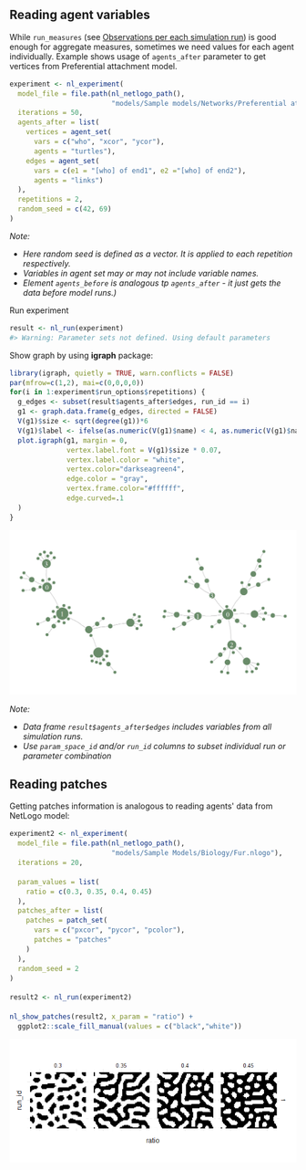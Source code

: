 






## Reading agent variables
While `run_measures` 
(see [Observations per each simulation run](#observations-per-each-simulation-run)) 
is good enough for aggregate measures, sometimes we need values for each agent individually.
Example shows usage of `agents_after` parameter to get vertices from Preferential attachment
model.


```r
experiment <- nl_experiment(
  model_file = file.path(nl_netlogo_path(), 
                         "models/Sample models/Networks/Preferential attachment.nlogo"), 
  iterations = 50,
  agents_after = list(
    vertices = agent_set(
      vars = c("who", "xcor", "ycor"), 
      agents = "turtles"),
    edges = agent_set(
      vars = c(e1 = "[who] of end1", e2 ="[who] of end2"), 
      agents = "links")
  ),
  repetitions = 2,
  random_seed = c(42, 69)
)
```

_Note:_

* _Here random seed is defined as a vector. It is applied to each repetition respectively._
* _Variables in agent set may or may not include variable names._
* _Element `agents_before` is analogous tp `agents_after` - it just gets the data before model runs.)_

Run experiment

```r
result <- nl_run(experiment)
#> Warning: Parameter sets not defined. Using default parameters
```

Show graph by using **igraph** package:


```r
library(igraph, quietly = TRUE, warn.conflicts = FALSE)
par(mfrow=c(1,2), mai=c(0,0,0,0))
for(i in 1:experiment$run_options$repetitions) {
  g_edges <- subset(result$agents_after$edges, run_id == i)
  g1 <- graph.data.frame(g_edges, directed = FALSE)
  V(g1)$size <- sqrt(degree(g1))*6
  V(g1)$label <- ifelse(as.numeric(V(g1)$name) < 4, as.numeric(V(g1)$name), NA)
  plot.igraph(g1, margin = 0, 
              vertex.label.font = V(g1)$size * 0.07,
              vertex.label.color = "white",
              vertex.color="darkseagreen4",
              edge.color = "gray",
              vertex.frame.color="#ffffff",
              edge.curved=.1
  )
}
```

![](img/README-p6Sigraph-1.png) 

_Note:_

* _Data frame `result$agents_after$edges` includes variables from all simulation runs._
* _Use `param_space_id` and/or `run_id` columns to subset individual run or parameter combination_


## Reading patches
Getting patches information is analogous to reading agents' data from NetLogo model:


```r
experiment2 <- nl_experiment( 
  model_file = file.path(nl_netlogo_path(), 
                         "models/Sample Models/Biology/Fur.nlogo"), 
  iterations = 20,                                     
  
  param_values = list(
    ratio = c(0.3, 0.35, 0.4, 0.45)
  ),
  patches_after = list(
    patches = patch_set(
      vars = c("pxcor", "pycor", "pcolor"),
      patches = "patches"
    )
  ),
  random_seed = 2
)

result2 <- nl_run(experiment2)

nl_show_patches(result2, x_param = "ratio") +
  ggplot2::scale_fill_manual(values = c("black","white"))
```

![](img/README-p6E2-1.png) 




